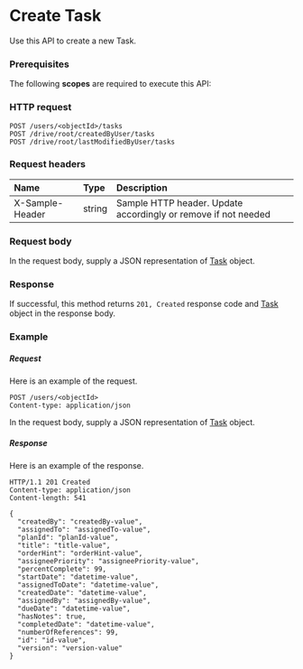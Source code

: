 # Create Task

Use this API to create a new Task.
### Prerequisites
The following **scopes** are required to execute this API: 
### HTTP request
<!-- { "blockType": "ignored" } -->
```http
POST /users/<objectId>/tasks
POST /drive/root/createdByUser/tasks
POST /drive/root/lastModifiedByUser/tasks

```
### Request headers
| Name       | Type | Description|
|:---------------|:--------|:----------|
| X-Sample-Header  | string  | Sample HTTP header. Update accordingly or remove if not needed|

### Request body
In the request body, supply a JSON representation of [Task](../resources/task.md) object.


### Response
If successful, this method returns `201, Created` response code and [Task](../resources/task.md) object in the response body.

### Example
##### Request
Here is an example of the request.
<!-- {
  "blockType": "request",
  "name": "create_task_from_user"
}-->
```http
POST /users/<objectId>
Content-type: application/json
```
In the request body, supply a JSON representation of [Task](../resources/task.md) object.
##### Response
Here is an example of the response.
<!-- {
  "blockType": "response",
  "truncated": false,
  "@odata.type": "task"
} -->
```http
HTTP/1.1 201 Created
Content-type: application/json
Content-length: 541

{
  "createdBy": "createdBy-value",
  "assignedTo": "assignedTo-value",
  "planId": "planId-value",
  "title": "title-value",
  "orderHint": "orderHint-value",
  "assigneePriority": "assigneePriority-value",
  "percentComplete": 99,
  "startDate": "datetime-value",
  "assignedToDate": "datetime-value",
  "createdDate": "datetime-value",
  "assignedBy": "assignedBy-value",
  "dueDate": "datetime-value",
  "hasNotes": true,
  "completedDate": "datetime-value",
  "numberOfReferences": 99,
  "id": "id-value",
  "version": "version-value"
}
```

<!-- uuid: 6668a1b7-eb21-437f-8e3d-5b43e1808e8e
2015-10-16 23:06:10 UTC -->
<!-- {
  "type": "#page.annotation",
  "description": "Create Task",
  "keywords": "",
  "section": "documentation",
  "tocPath": ""
}-->